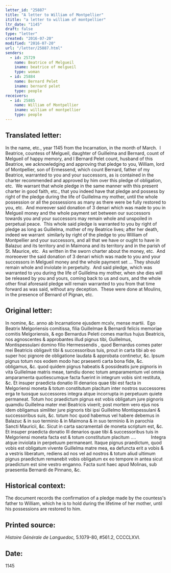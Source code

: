 ```yaml
---
letter_id: "25887"
title: "A letter to William of Montpellier"
ititle: "a letter to william of montpellier"
ltr_date: "1145"
draft: false
type: "letter"
created: "2016-07-20"
modified: "2016-07-20"
url: "/letter/25887.html"
senders:
  - id: 25729
    name: Beatrice of Melgueil
    iname: beatrice of melgueil
    type: woman
  - id: 25884
    name: Bernard Pelet
    iname: bernard pelet
    type: people
receivers:
  - id: 25885
    name: William of Montpellier
    iname: william of montpellier
    type: people
---
```

<h2> Translated letter:</h2><p>In the name, etc., year 1145 from the Incarnation, in the month of March.&nbsp; I Beatrice, countess of Melgueil, daughter of Guillelma and Bernard, count of Melgueil of happy memory, and I Bernard Pelet count, husband of this Beatrice, we acknowledging and approving that pledge to you, William, lord of Montpellier, son of Ermessend, which count Bernard, father of my Beatrice, warranted to you and your successors, as is contained in the charter recommended and approved by him over this pledge of obligation, etc.&nbsp; We warrant that whole pledge in the same manner with this present charter in good faith, etc., that you indeed have that pledge and possess by right of the pledge during the life of Guillelma my mother, until the whole possession or all the possessions as many as there were be fully restored to you, etc.&nbsp; And moreover said donation of 3 denari which was made to you in Melgueil money and the whole payment set between our successors towards you and your successors may remain whole and unspoiled in perpetual peace.&nbsp; This whole said pledge is warranted to you by right of pledge as long as Guillelma, mother of my Beatrice lives; after her death, indeed we warrant&nbsp; similarly by right of the pledge to you William of Montpellier and your successors, and all that we have or ought to have in Balazuc and its territory and in Maimona and its territory and in the parish of St. Maurice, etc.&nbsp; As written in the sworn charter about the money, etc.&nbsp; And moreoever the said donation of 3 denari which was made to you and your successors in Melgueil money and the whole payment set … They should remain whole and inviolate in perpetuity.&nbsp; And said pledge, which was warranted to you during the life of Guillelma my mother, when she dies will be released by you and yours, coming back to us and ours, and the whole other final aforesaid pledge will remain warranted to you from that time forward as was said, without any deception.&nbsp; These were done at Moulins, in the presence of Bernard of Pignan, etc.</p><h2 class="mt-4"> Original letter:</h2><p>In nomine, &amp;c. anno ab Incarnatione ejusdem mcxlv, mense martii.&nbsp; Ego Beatrix Melgoriensis comitissa, filia Guillelmae &amp; Bernardi felicis memoriae comitis Melgoriensis, &amp; ego Bernardus Peleti comes maritus hujus Beatricis, nos agnoscentes &amp; approbantes illud pignus tibi, Guillelmus, Montispessulani domino filio Hermessendis , quod Bernardus co­mes pater mei Beatricis obligavit tibi &amp; successoribus tuis, prout in carta tibi ab eo super hoc pignore de obligatione laudata &amp; approbata continetur, &amp;c. Ipsum pignus totum nos eodem modo hac praesenti carta bona fide, &amp;c. obligamus, &amp;c. quod quidem pignus habeatis &amp; possideatis jure pignoris in vita Guillelmae matris meae, tamdiu donec totum amparamentum vel omnia amparamenta quotiescumque facta fuerint in integrum vobis sint restituta, &amp;c. Et insuper praedicta donatio III denarios quae tibi est facta in Melgoriensi moneta &amp; totum constitutum placitum inter nostros successores erga te tuosque successores integra atque incorrupta in perpetuum quiete permaneat. Totum hoc praedictum pignus est vobis obligatum jure pig­noris quamdiu Guillelma mater mei Bea­tricis vixerit; post mortem vero ejus nos idem obligamus similiter jure pignoris tibi ipsi Guillelmo Montispessulani &amp; successoribus suis, &amp;c. totum hoc quod habemus vel habere debemus in Balazuc &amp; in suo terminio &amp; in Maimona &amp; in suo terminio &amp; in parochia Sancti Mauricii, &amp;c. Sicut in carta sacramentali de moneta scriptum est, &amp;c. Et insuper praedicta donatio III denarios quae tibi &amp; successoribus tuis in Melgoriensi moneta facta est &amp; totum constitutum placitum ....&nbsp;&nbsp;&nbsp;&nbsp;&nbsp;&nbsp;&nbsp;&nbsp;&nbsp;&nbsp;&nbsp; Integra atque inviolata in perpetuum permaneant. Itaque pignus praedictum, quod vobis est obligatum vivente Guillelma matre mea, ea defuncta erit a vobis &amp; a vestris liberatum, rediens ad nos vel ad nostros &amp; totum aliud ultimum pignus praedictum remanebit vobis obligatum ex eo tempore in antea sicut praedictum est sine vestro enganno. Facta sunt haec apud Molinas, sub praesentia Bernardi de Pinnano, &amp;c.</p><h2 class="mt-4"> Historical context:</h2><p>The document records the confirmation of a pledge made by the countess's father to William, which he is to hold during the lifetime of her mother, until his possessions are restored to him.</p><h2 class="mt-4"> Printed source:</h2><p><i>Histoire Générale de Languedoc,</i> 5.1079-80, #561.2, CCCCLXVI.</p><h2 class="mt-4"> Date:</h2>1145